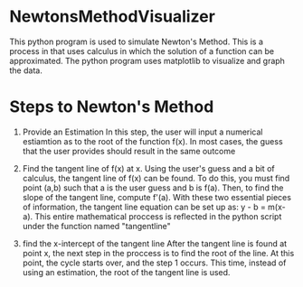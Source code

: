 # NewtonsMethodVisualizer
This python program is used to simulate Newton's Method. This is a process in that uses calculus in which the solution of a function can be approximated. The python program uses matplotlib to visualize and graph the data.
# Steps to Newton's Method
1) Provide an Estimation
In this step, the user will input a numerical estiamtion as to the root of the function f(x). In most cases, the guess that the user provides should result in the same outcome

2) Find the tangent line of f(x) at x. 
Using the user's guess and a bit of calculus, the tangent line of f(x) can be found. To do this, you must find point (a,b) such that a is the user guess and b is f(a). Then, to find the slope of the tangent line, compute f'(a). With these two essential pieces of information, the tangent line equation can be set up as: y - b = m(x-a). 
This entire mathematical proccess is reflected in the python script under the function named "tangentline"

3) find the x-intercept of the tangent line
After the tangent line is found at point x, the next step in the proccess is to find the root of the line. At this point, the cycle starts over, and the step 1 occurs. This time, instead of using an estimation, the root of the tangent line is used.

